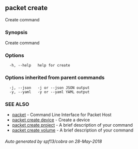 ## packet create

Create command

### Synopsis

Create command

### Options

```
  -h, --help   help for create
```

### Options inherited from parent commands

```
  -j, --json   -j or --json JSON output
  -y, --yaml   -y or --yaml YAML output
```

### SEE ALSO

* [packet](packet.md)	 - Command Line Interface for Packet Host
* [packet create device](packet_create_device.md)	 - Create a device
* [packet create project](packet_create_project.md)	 - A brief description of your command
* [packet create volume](packet_create_volume.md)	 - A brief description of your command

###### Auto generated by spf13/cobra on 28-May-2018
